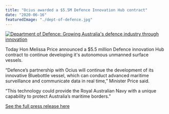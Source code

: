 ```yaml
---
title: "Ocius awarded a $5.5M Defence Innovation Hub contract"
date: "2020-06-16"
featuredImage: "./dept-of-defence.jpg"
---
```


[![Department of Defence: Growing Australia's defence industry through innovation](./dept-of-defence.jpg)](https://www.minister.defence.gov.au/minister/melissa-price/media-releases/growing-australias-defence-industry-through-innovation)

Today Hon Melissa Price announced a $5.5 million Defence innovation Hub contract to continue developing it's autonomous unmanned surface vessels.

“Defence’s partnership with Ocius will continue the development of its innovative Bluebottle vessel, which can conduct advanced maritime surveillance and communicate data in real time,” Minister Price said.

“This technology could provide the Royal Australian Navy with a unique capability to protect Australia’s maritime borders.”

[See the full press release here](https://www.minister.defence.gov.au/minister/melissa-price/media-releases/growing-australias-defence-industry-through-innovation)
